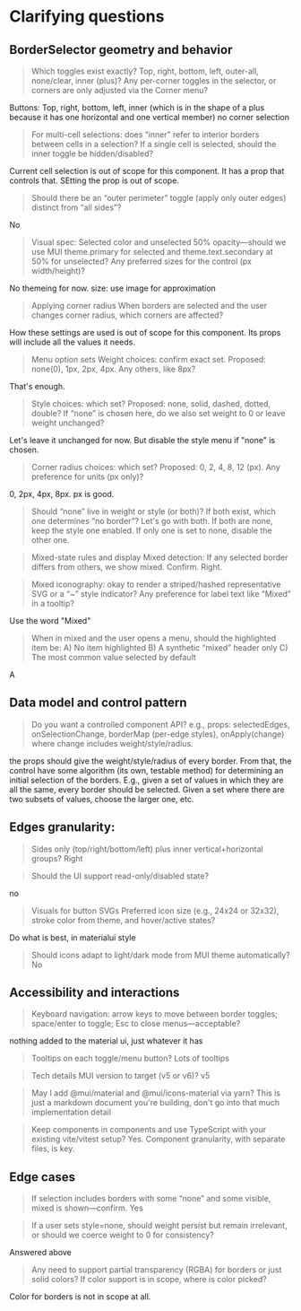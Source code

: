 # Clarifying questions

## BorderSelector geometry and behavior

> Which toggles exist exactly? Top, right, bottom, left, outer-all, none/clear, inner (plus)? Any per-corner toggles in the selector, or corners are only adjusted via the Corner menu?

Buttons: Top, right, bottom, left, inner (which is in the shape of a plus because it has one horizontal and one vertical member)
no corner selection

> For multi-cell selections: does “inner” refer to interior borders between cells in a selection? If a single cell is selected, should the inner toggle be hidden/disabled?

Current cell selection is out of scope for this component. It has a prop that controls that. SEtting the prop is out of scope.

> Should there be an “outer perimeter” toggle (apply only outer edges) distinct from “all sides”?

No

> Visual spec: Selected color and unselected 50% opacity—should we use MUI theme.primary for selected and theme.text.secondary at 50% for unselected? Any preferred sizes for the control (px width/height)?

No themeing for now.
size: use image for approximation

> Applying corner radius
> When borders are selected and the user changes corner radius, which corners are affected?

How these settings are used is out of scope for this component. Its props will include all the values it needs.

> Menu option sets
> Weight choices: confirm exact set. Proposed: none(0), 1px, 2px, 4px. Any others, like 8px?

That's enough.

> Style choices: which set? Proposed: none, solid, dashed, dotted, double? If “none” is chosen here, do we also set weight to 0 or leave weight unchanged?

Let's leave it unchanged for now. But disable the style menu if "none" is chosen.

> Corner radius choices: which set? Proposed: 0, 2, 4, 8, 12 (px). Any preference for units (px only)?

0, 2px, 4px, 8px.
px is good.

> Should “none” live in weight or style (or both)? If both exist, which one determines “no border”?
> Let's go with both. If both are none, keep the style one enabled. If only one is set to none, disable the other one.

> Mixed-state rules and display
> Mixed detection: If any selected border differs from others, we show mixed. Confirm.
> Right.

> Mixed iconography: okay to render a striped/hashed representative SVG or a “~” style indicator? Any preference for label text like “Mixed” in a tooltip?

Use the word "Mixed"

> When in mixed and the user opens a menu, should the highlighted item be:
> A) No item highlighted
> B) A synthetic “mixed” header only
> C) The most common value selected by default

A

## Data model and control pattern

> Do you want a controlled component API? e.g., props: selectedEdges, onSelectionChange, borderMap (per-edge styles), onApply(change) where change includes weight/style/radius.

the props should give the weight/style/radius of every border. From that, the control have some algorithm (its own, testable method) for determining an initial selection of the borders. E.g., given a set of values in which they are all the same, every border should be selected. Given a set where there are two subsets of values, choose the larger one, etc.

## Edges granularity:

> Sides only (top/right/bottom/left) plus inner vertical+horizontal groups?
> Right

> Should the UI support read-only/disabled state?

no

> Visuals for button SVGs
> Preferred icon size (e.g., 24x24 or 32x32), stroke color from theme, and hover/active states?

Do what is best, in materialui style

> Should icons adapt to light/dark mode from MUI theme automatically?
> No

## Accessibility and interactions

> Keyboard navigation: arrow keys to move between border toggles; space/enter to toggle; Esc to close menus—acceptable?

nothing added to the material ui, just whatever it has

> Tooltips on each toggle/menu button?
> Lots of tooltips

> Tech details
> MUI version to target (v5 or v6)?
> v5

> May I add @mui/material and @mui/icons-material via yarn?
> This is just a markdown document you're building, don't go into that much implementation detail

> Keep components in components and use TypeScript with your existing vite/vitest setup?
> Yes. Component granularity, with separate files, is key.

## Edge cases

> If selection includes borders with some “none” and some visible, mixed is shown—confirm.
> Yes

> If a user sets style=none, should weight persist but remain irrelevant, or should we coerce weight to 0 for consistency?

Answered above

> Any need to support partial transparency (RGBA) for borders or just solid colors? If color support is in scope, where is color picked?

Color for borders is not in scope at all.
